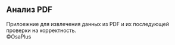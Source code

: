 ## Анализ PDF 
Прилоежние для извлечения данных из PDF и их последующей проверки на корректность.\
©OsaPlus